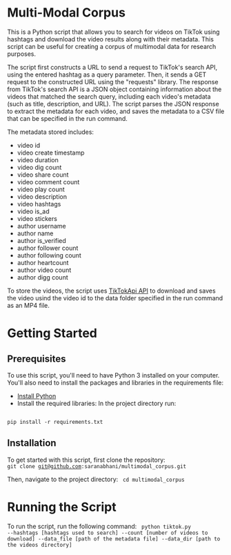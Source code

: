 # Multi-Modal Corpus

This is a Python script that allows you to search for videos on TikTok using hashtags and download the video results along with their metadata. This script can be useful for creating a corpus of multimodal data for research purposes.

The script first constructs a URL to send a request to TikTok's search API, using the entered hashtag as a query parameter. Then, it sends a GET request to the constructed URL using the "requests" library.
The response from TikTok's search API is a JSON object containing information about the videos that matched the search query, including each video's metadata (such as title, description, and URL).
The script parses the JSON response to extract the metadata for each video, and saves the metadata to a CSV file that can be specified in the run command.

The metadata stored includes: 
- video id
- video create timestamp
- video duration
- video dig count
- video share count
- video comment count
- video play count
- video description
- video hashtags
- video is_ad
- video stickers
- author username
- author name
- author is_verified
- author follower count
- author following count
- author heartcount
- author video count
- author digg count


To store the videos, the script uses [TikTokApi API](https://github.com/davidteather/TikTok-Api) to download and saves the video usind the video id to the data folder specified in the run command as an MP4 file.

# Getting Started
## Prerequisites
To use this script, you'll need to have Python 3 installed on your computer. You'll also need to install the packages and libraries in the requirements file:
- [Install Python](https://www.python.org/downloads/) 
- Install the required libraries: In the project directory run:
<code>
pip install -r requirements.txt
</code>

## Installation
To get started with this script, first clone the repository:
<code>
git clone git@github.com:saranabhani/multimodal_corpus.git
</code>


Then, navigate to the project directory:
<code>
cd multimodal_corpus
</code>

# Running the Script
To run the script, run the following command:
<code>
python tiktok.py --hashtags [hashtags used to search] --count [number of videos to download] --data_file [path of the metadata file] --data_dir [path to the videos directory] 
</code>
